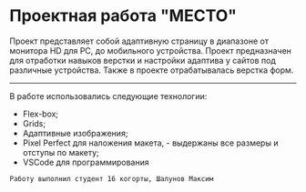 # Проектная работа "МЕСТО"
Проект представляет собой адаптивную страницу в диапазоне от монитора HD для PC, до мобильного устройства. Проект предназначен для отработки навыков верстки и настройки адаптива у сайтов под различные устройства.
Также в проекте отрабатывалась верстка форм.

---
  В работе использовались следующие технологии:
  * Flex-box;
  * Grids;
  * Адаптивные изображения;
  * Pixel Perfect для наложения макета, - выдержаны все размеры и   отступы по макету;
  * VSCode для программирования

`Работу выполнил студент 16 когорты, Шалунов Максим`
